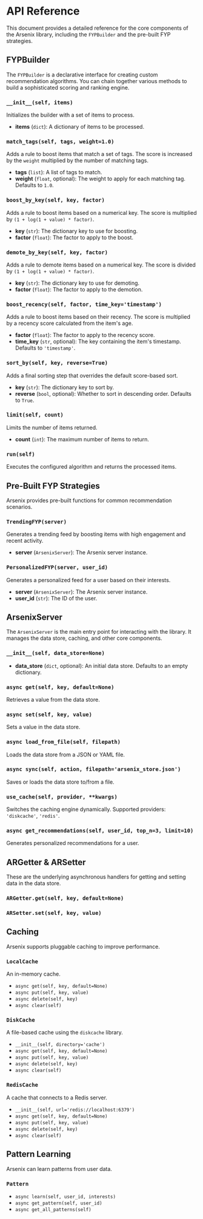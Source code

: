 # API Reference

This document provides a detailed reference for the core components of the Arsenix library, including the `FYPBuilder` and the pre-built FYP strategies.

## FYPBuilder

The `FYPBuilder` is a declarative interface for creating custom recommendation algorithms. You can chain together various methods to build a sophisticated scoring and ranking engine.

### `__init__(self, items)`
Initializes the builder with a set of items to process.

- **items** (`dict`): A dictionary of items to be processed.

### `match_tags(self, tags, weight=1.0)`
Adds a rule to boost items that match a set of tags. The score is increased by the `weight` multiplied by the number of matching tags.

- **tags** (`list`): A list of tags to match.
- **weight** (`float`, optional): The weight to apply for each matching tag. Defaults to `1.0`.

### `boost_by_key(self, key, factor)`
Adds a rule to boost items based on a numerical key. The score is multiplied by `(1 + log(1 + value) * factor)`.

- **key** (`str`): The dictionary key to use for boosting.
- **factor** (`float`): The factor to apply to the boost.

### `demote_by_key(self, key, factor)`
Adds a rule to demote items based on a numerical key. The score is divided by `(1 + log(1 + value) * factor)`.

- **key** (`str`): The dictionary key to use for demoting.
- **factor** (`float`): The factor to apply to the demotion.

### `boost_recency(self, factor, time_key='timestamp')`
Adds a rule to boost items based on their recency. The score is multiplied by a recency score calculated from the item's age.

- **factor** (`float`): The factor to apply to the recency score.
- **time_key** (`str`, optional): The key containing the item's timestamp. Defaults to `'timestamp'`.

### `sort_by(self, key, reverse=True)`
Adds a final sorting step that overrides the default score-based sort.

- **key** (`str`): The dictionary key to sort by.
- **reverse** (`bool`, optional): Whether to sort in descending order. Defaults to `True`.

### `limit(self, count)`
Limits the number of items returned.

- **count** (`int`): The maximum number of items to return.

### `run(self)`
Executes the configured algorithm and returns the processed items.

## Pre-Built FYP Strategies

Arsenix provides pre-built functions for common recommendation scenarios.

### `TrendingFYP(server)`
Generates a trending feed by boosting items with high engagement and recent activity.

- **server** (`ArsenixServer`): The Arsenix server instance.

### `PersonalizedFYP(server, user_id)`
Generates a personalized feed for a user based on their interests.

- **server** (`ArsenixServer`): The Arsenix server instance.
- **user_id** (`str`): The ID of the user.

## ArsenixServer

The `ArsenixServer` is the main entry point for interacting with the library. It manages the data store, caching, and other core components.

### `__init__(self, data_store=None)`
- **data_store** (`dict`, optional): An initial data store. Defaults to an empty dictionary.

### `async get(self, key, default=None)`
Retrieves a value from the data store.

### `async set(self, key, value)`
Sets a value in the data store.

### `async load_from_file(self, filepath)`
Loads the data store from a JSON or YAML file.

### `async sync(self, action, filepath='arsenix_store.json')`
Saves or loads the data store to/from a file.

### `use_cache(self, provider, **kwargs)`
Switches the caching engine dynamically. Supported providers: `'diskcache'`, `'redis'`.

### `async get_recommendations(self, user_id, top_n=3, limit=10)`
Generates personalized recommendations for a user.

## ARGetter & ARSetter

These are the underlying asynchronous handlers for getting and setting data in the data store.

### `ARGetter.get(self, key, default=None)`

### `ARSetter.set(self, key, value)`

## Caching

Arsenix supports pluggable caching to improve performance.

### `LocalCache`
An in-memory cache.
- `async get(self, key, default=None)`
- `async put(self, key, value)`
- `async delete(self, key)`
- `async clear(self)`

### `DiskCache`
A file-based cache using the `diskcache` library.
- `__init__(self, directory='cache')`
- `async get(self, key, default=None)`
- `async put(self, key, value)`
- `async delete(self, key)`
- `async clear(self)`

### `RedisCache`
A cache that connects to a Redis server.
- `__init__(self, url='redis://localhost:6379')`
- `async get(self, key, default=None)`
- `async put(self, key, value)`
- `async delete(self, key)`
- `async clear(self)`

## Pattern Learning

Arsenix can learn patterns from user data.

### `Pattern`
- `async learn(self, user_id, interests)`
- `async get_pattern(self, user_id)`
- `async get_all_patterns(self)`

